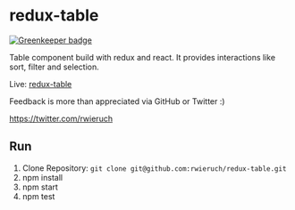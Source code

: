 # redux-table

[![Greenkeeper badge](https://badges.greenkeeper.io/rwieruch/redux-table.svg)](https://greenkeeper.io/)

Table component build with redux and react. It provides interactions like sort, filter and selection.

Live: [redux-table](http://rwieruch.github.io/redux-table/)

Feedback is more than appreciated via GitHub or Twitter :)

https://twitter.com/rwieruch

## Run

1. Clone Repository: `git clone git@github.com:rwieruch/redux-table.git`
2. npm install
3. npm start
4. npm test
